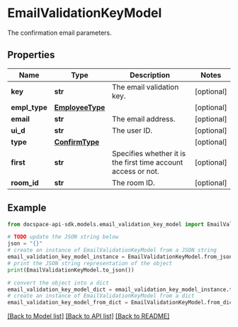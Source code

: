 # EmailValidationKeyModel
The confirmation email parameters.

## Properties

Name | Type | Description | Notes
------------ | ------------- | ------------- | -------------
**key** | **str** | The email validation key. | [optional] 
**empl_type** | [**EmployeeType**](EmployeeType.md) |  | [optional] 
**email** | **str** | The email address. | [optional] 
**ui_d** | **str** | The user ID. | [optional] 
**type** | [**ConfirmType**](ConfirmType.md) |  | [optional] 
**first** | **str** | Specifies whether it is the first time account access or not. | [optional] 
**room_id** | **str** | The room ID. | [optional] 

## Example

```python
from docspace-api-sdk.models.email_validation_key_model import EmailValidationKeyModel

# TODO update the JSON string below
json = "{}"
# create an instance of EmailValidationKeyModel from a JSON string
email_validation_key_model_instance = EmailValidationKeyModel.from_json(json)
# print the JSON string representation of the object
print(EmailValidationKeyModel.to_json())

# convert the object into a dict
email_validation_key_model_dict = email_validation_key_model_instance.to_dict()
# create an instance of EmailValidationKeyModel from a dict
email_validation_key_model_from_dict = EmailValidationKeyModel.from_dict(email_validation_key_model_dict)
```
[[Back to Model list]](../README.md#documentation-for-models) [[Back to API list]](../README.md#documentation-for-api-endpoints) [[Back to README]](../README.md)


